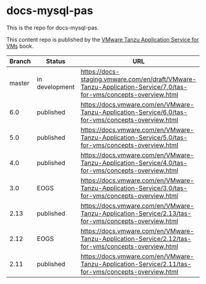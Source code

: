 # docs-mysql-pas

This is the repo for docs-mysql-pas.

This content repo is published by the [VMware Tanzu Application Service for VMs](https://github.com/pivotal-cf/docs-book-application-service) book.

| Branch | Status         | URL                                                                                                              |
|--------|----------------|------------------------------------------------------------------------------------------------------------------|
| master | in development | https://docs-staging.vmware.com/en/draft/VMware-Tanzu-Application-Service/7.0/tas-for-vms/concepts-overview.html |
| 6.0    | published      | https://docs.vmware.com/en/VMware-Tanzu-Application-Service/6.0/tas-for-vms/concepts-overview.html               |
| 5.0    | published      | https://docs.vmware.com/en/VMware-Tanzu-Application-Service/5.0/tas-for-vms/concepts-overview.html               |
| 4.0    | published      | https://docs.vmware.com/en/VMware-Tanzu-Application-Service/4.0/tas-for-vms/concepts-overview.html               |
| 3.0    | EOGS           | https://docs.vmware.com/en/VMware-Tanzu-Application-Service/3.0/tas-for-vms/concepts-overview.html               |
| 2.13   | published      | https://docs.vmware.com/en/VMware-Tanzu-Application-Service/2.13/tas-for-vms/concepts-overview.html              |
| 2.12   | EOGS           | https://docs.vmware.com/en/VMware-Tanzu-Application-Service/2.12/tas-for-vms/concepts-overview.html              |
| 2.11   | published      | https://docs.vmware.com/en/VMware-Tanzu-Application-Service/2.11/tas-for-vms/concepts-overview.html              |

